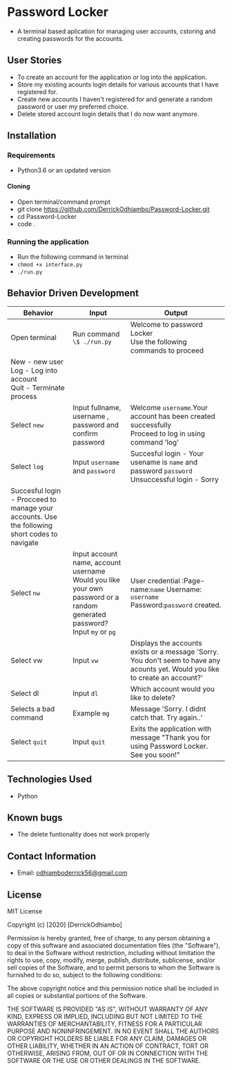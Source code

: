 # Password Locker

- A terminal based aplication for managing user accounts, cstoring and creating passwords for the accounts.

## User Stories

- To create an account for the application or log into the application.
- Store my existing acounts login details for various accounts that I have registered for.
- Create new accounts I haven't registered for and generate a random password or user my preferred choice.
- Delete stored account login details that I do now want anymore.

## Installation

### Requirements

- Python3.6 or an updated version

#### Cloning

- Open terminal/command prompt
- git clone https://github.com/DerrickOdhiambo/Password-Locker.git
- cd Password-Locker
- code .

### Running the application

- Run the following command in terminal
- `chmod +x interface.py`
- `./run.py`

## Behavior Driven Development

| Behavior                                                                                      | Input                                                                                                                          | Output                                                                                                                          |
| --------------------------------------------------------------------------------------------- | ------------------------------------------------------------------------------------------------------------------------------ | ------------------------------------------------------------------------------------------------------------------------------- |
| Open terminal                                                                                 | Run command `\$ ./run.py`                                                                                                      | Welcome to password Locker<br>Use the following commands to proceed<br>                                                         |
| New - new user<br>Log - Log into account <br>Quit - Terminate process                         |
| Select `new`                                                                                  | Input fullname, username , password and confirm password                                                                       | Welcome `username`.Your account has been created successfully<br>Proceed to log in using command 'log'                          |
| Select `log`                                                                                  | Input `username` and `password`                                                                                                | Succesful login - Your usename is `name` and password `password`<br>Unsuccessful login - Sorry                                  | Account does not exist. Please try again or create an account |
| Succesful login - Procceed to manage your accounts. Use the following short codes to navigate |
| Select `nw`                                                                                   | Input account name, account username<br>Would you like your own password or a random generated password?<br>Input `my` or `pg` | User credential :Page-name:`name` Username: `username` Password:`password` created.                                             |
| Select vw                                                                                     | Input `vw`                                                                                                                     | Displays the accounts exists or a message 'Sorry. You don't seem to have any acounts yet. Would you like to create an account?' |
| Select dl                                                                                     | Input `dl`                                                                                                                     | Which account would you like to delete?                                                                                         |
| Selects a bad command                                                                         | Example `mg `                                                                                                                  | Message 'Sorry. I didnt catch that. Try again..'                                                                                |
| Select `quit`                                                                                 | Input `quit`                                                                                                                   | Exits the application with message "Thank you for using Password Locker. See you soon!"                                         |

## Technologies Used

- Python

## Known bugs

- The delete funtionality does not work properly

## Contact Information

- Email: odhiamboderrick56@gmail.com

## License

MIT License

Copyright (c) [2020] [DerrickOdhiambo]

Permission is hereby granted, free of charge, to any person obtaining a copy
of this software and associated documentation files (the "Software"), to deal
in the Software without restriction, including without limitation the rights
to use, copy, modify, merge, publish, distribute, sublicense, and/or sell
copies of the Software, and to permit persons to whom the Software is
furnished to do so, subject to the following conditions:

The above copyright notice and this permission notice shall be included in all
copies or substantial portions of the Software.

THE SOFTWARE IS PROVIDED "AS IS", WITHOUT WARRANTY OF ANY KIND, EXPRESS OR
IMPLIED, INCLUDING BUT NOT LIMITED TO THE WARRANTIES OF MERCHANTABILITY,
FITNESS FOR A PARTICULAR PURPOSE AND NONINFRINGEMENT. IN NO EVENT SHALL THE
AUTHORS OR COPYRIGHT HOLDERS BE LIABLE FOR ANY CLAIM, DAMAGES OR OTHER
LIABILITY, WHETHER IN AN ACTION OF CONTRACT, TORT OR OTHERWISE, ARISING FROM,
OUT OF OR IN CONNECTION WITH THE SOFTWARE OR THE USE OR OTHER DEALINGS IN THE
SOFTWARE.
